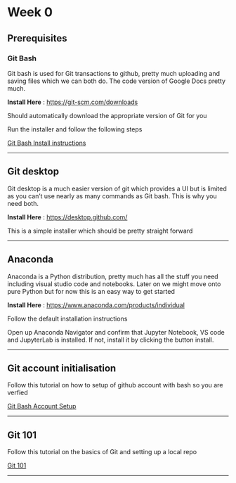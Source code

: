 # Week 0 
## Prerequisites 

### Git Bash 
Git bash is used for Git transactions to github, pretty much uploading and saving files which we can both do. The code version of Google Docs pretty much. 

**Install Here** : https://git-scm.com/downloads 

Should automatically download the appropriate version of Git for you 

Run the installer and follow the following steps

[Git Bash Install instructions](GitBashInit.md)
___
## Git desktop 
Git desktop is a much easier version of git which provides a UI but is limited as you can’t use nearly as many commands as Git bash. This is why you need both.

**Install Here** : https://desktop.github.com/ 

This is a simple installer which should be pretty straight forward 

___ 
## Anaconda 
Anaconda is a Python distribution, pretty much has all the stuff you need including visual studio code and notebooks. Later on we might move onto pure Python but for now this is an easy way to get started 

**Install Here** : https://www.anaconda.com/products/individual  

Follow the default installation instructions 

Open up Anaconda Navigator and confirm that Jupyter Notebook, VS code and JupyterLab is installed. If not, install it by clicking the button install. 

___
## Git account initialisation 

Follow this tutorial on how to setup of github account with bash so you are verfied 

[Git Bash Account Setup](GitAccountInitialization.md)

___
## Git 101

Follow this tutorial on the basics of Git and setting up a local repo

[Git 101](GitCommands.md)

___
